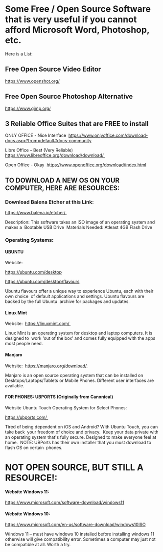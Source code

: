 # Some Free / Open Source Software that is very useful if you cannot afford Microsoft Word, Photoshop, etc.
Here is a List:

## Free Open Source Video Editor
https://www.openshot.org/


## Free Open Source Photoshop Alternative
https://www.gimp.org/


## 3 Reliable Office Suites that are FREE to install 
ONLY OFFICE - Nice Interface 
https://www.onlyoffice.com/download-docs.aspx?from=default#docs-community


Libre Office – Best (Very Reliable)
https://www.libreoffice.org/download/download/ 


Open Office - Okay 
https://www.openoffice.org/download/index.html 



## TO DOWNLOAD A NEW OS ON YOUR COMPUTER, HERE ARE RESOURCES:


### Download Balena Etcher at this Link: 
https://www.balena.io/etcher/ 


Description: This software takes an ISO image of an operating system and makes a  Bootable USB Drive 
Materials Needed: Atleast 4GB Flash Drive 

### Operating Systems: 

#### UBUNTU

Website: 


https://ubuntu.com/desktop

https://ubuntu.com/desktop/flavours


Ubuntu flavours offer a unique way to experience Ubuntu, each with their own choice  of default applications and settings. Ubuntu flavours are backed by the full Ubuntu  archive for packages and updates. 

#### Linux Mint

Website: 
https://linuxmint.com/ 

Linux Mint is an operating system for desktop and laptop computers. It is designed to  work 'out of the box' and comes fully equipped with the apps most people need. 

#### Manjaro

Website: 
https://manjaro.org/download/ 

Manjaro is an open source operating system that can be installed on  
Desktops/Laptops/Tablets or Mobile Phones. Different user interfaces are available.



#### FOR PHONES: UBPORTS (Originally from Canonical)

Website Ubuntu Touch Operating System for Select Phones:

https://ubports.com/ 

Tired of being dependent on iOS and Android? With Ubuntu Touch, you can take back  your freedom of choice and privacy. 
Keep your data private with an operating system that's fully secure. Designed to make everyone feel at home. 
NOTE: UBPorts has their own installer that you must download to flash OS on certain  phones.



# NOT OPEN SOURCE, BUT STILL A RESOURCE!:


#### Website Windows 11: 

https://www.microsoft.com/software-download/windows11



#### Website Windows 10: 


https://www.microsoft.com/en-us/software-download/windows10ISO


Windows 11 – must have windows 10 installed before installing windows 11  otherwise will give compatibility error. Sometimes a computer may just not be compatible at all. Worth a try. 

